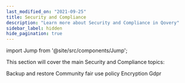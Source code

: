 ```yaml
---
last_modified_on: "2021-09-25"
title: Security and Compliance
description: "Learn more about Security and Compliance in Qovery"
sidebar_label: hidden
hide_pagination: true
---
```


import Jump from '@site/src/components/Jump';

This section will cover the main Security and Compliance topics:

<Jump to="/docs/security-and-compliance/backup-and-restore/">Backup and restore</Jump>
<Jump to="/docs/security-and-compliance/community-fair-use-policy/">Community fair use policy</Jump>
<Jump to="/docs/security-and-compliance/encryption/">Encryption</Jump>
<Jump to="/docs/security-and-compliance/gdpr/">Gdpr</Jump>



